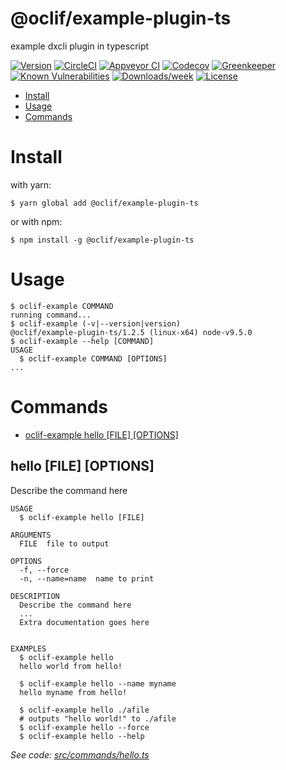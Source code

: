 @oclif/example-plugin-ts
========================

example dxcli plugin in typescript

[![Version](https://img.shields.io/npm/v/@oclif/example-plugin-ts.svg)](https://npmjs.org/package/@oclif/example-plugin-ts)
[![CircleCI](https://circleci.com/gh/oclif/example-plugin-ts/tree/master.svg?style=svg)](https://circleci.com/gh/oclif/example-plugin-ts/tree/master)
[![Appveyor CI](https://ci.appveyor.com/api/projects/status/github/oclif/example-plugin-ts?branch=master&svg=true)](https://ci.appveyor.com/project/heroku/example-plugin-ts/branch/master)
[![Codecov](https://codecov.io/gh/oclif/example-plugin-ts/branch/master/graph/badge.svg)](https://codecov.io/gh/oclif/example-plugin-ts)
[![Greenkeeper](https://badges.greenkeeper.io/oclif/example-plugin-ts.svg)](https://greenkeeper.io/)
[![Known Vulnerabilities](https://snyk.io/test/npm/@oclif/example-plugin-ts/badge.svg)](https://snyk.io/test/npm/@oclif/example-plugin-ts)
[![Downloads/week](https://img.shields.io/npm/dw/@oclif/example-plugin-ts.svg)](https://npmjs.org/package/@oclif/example-plugin-ts)
[![License](https://img.shields.io/npm/l/@oclif/example-plugin-ts.svg)](https://github.com/oclif/example-plugin-ts/blob/master/package.json)

<!-- toc -->
* [Install](#install)
* [Usage](#usage)
* [Commands](#commands)
<!-- tocstop -->
<!-- install -->
# Install

with yarn:
```
$ yarn global add @oclif/example-plugin-ts
```

or with npm:
```
$ npm install -g @oclif/example-plugin-ts
```
<!-- installstop -->
<!-- usage -->
# Usage

```sh-session
$ oclif-example COMMAND
running command...
$ oclif-example (-v|--version|version)
@oclif/example-plugin-ts/1.2.5 (linux-x64) node-v9.5.0
$ oclif-example --help [COMMAND]
USAGE
  $ oclif-example COMMAND [OPTIONS]
...
```
<!-- usagestop -->
<!-- commands -->
# Commands

* [oclif-example hello [FILE] [OPTIONS]](#hello)
## hello [FILE] [OPTIONS]

Describe the command here

```
USAGE
  $ oclif-example hello [FILE]

ARGUMENTS
  FILE  file to output

OPTIONS
  -f, --force
  -n, --name=name  name to print

DESCRIPTION
  Describe the command here
  ...
  Extra documentation goes here


EXAMPLES
  $ oclif-example hello
  hello world from hello!

  $ oclif-example hello --name myname
  hello myname from hello!

  $ oclif-example hello ./afile
  # outputs "hello world!" to ./afile
  $ oclif-example hello --force
  $ oclif-example hello --help
```

_See code: [src/commands/hello.ts](https://github.com/oclif/example-plugin-ts/blob/v1.2.5/src/commands/hello.ts)_
<!-- commandsstop -->
